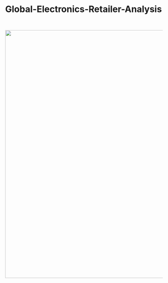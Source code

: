 # Global-Electronics-Retailer-Analysis

<br>

<p align="center">
<img width="792px" src='https://github.com/DimitriKneur/Global-Electronics-Retailer-Analysis/blob/main/3_PowerBI_Dashboard/Retail_Dashboard_Snapshot.gif' />
</p>

